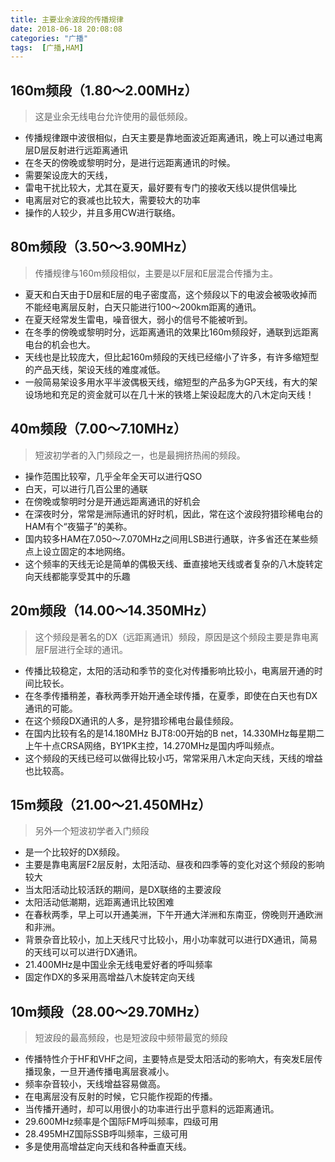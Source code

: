 ```yaml
---
title: 主要业余波段的传播规律
date: 2018-06-18 20:08:08
categories: "广播"
tags:  [广播,HAM]
---
```

## 160m频段（1.80～2.00MHz）

> 这是业余无线电台允许使用的最低频段。 

 - 传播规律跟中波很相似，白天主要是靠地面波近距离通讯，晚上可以通过电离层D层反射进行远距离通讯 
 - 在冬天的傍晚或黎明时分，是进行远距离通讯的时候。 
 - 需要架设庞大的天线， 
 - 雷电干扰比较大，尤其在夏天，最好要有专门的接收天线以提供信噪比 
 - 电离层对它的衰减也比较大，需要较大的功率 
 - 操作的人较少，并且多用CW进行联络。


<!--more-->

## 80m频段（3.50～3.90MHz）

> 传播规律与160m频段相似，主要是以F层和E层混合传播为主。

 - 夏天和白天由于D层和E层的电子密度高，这个频段以下的电波会被吸收掉而不能经电离层反射，白天只能进行100～200km距离的通讯。 
 - 在夏天经常发生雷电，噪音很大，弱小的信号不能被听到。 
 - 在冬季的傍晚或黎明时分，远距离通讯的效果比160m频段好，通联到远距离电台的机会也大。 
 - 天线也是比较庞大，但比起160m频段的天线已经缩小了许多，有许多缩短型的产品天线，架设天线的难度减低。 
 - 一般简易架设多用水平半波偶极天线，缩短型的产品多为GP天线，有大的架设场地和充足的资金就可以在几十米的铁塔上架设起庞大的八木定向天线！

## 40m频段（7.00～7.10MHz）

> 短波初学者的入门频段之一，也是最拥挤热闹的频段。 

 - 操作范围比较窄，几乎全年全天可以进行QSO 
 - 白天，可以进行几百公里的通联 
 - 在傍晚或黎明时分是开通远距离通讯的好机会 
 - 在深夜时分，常常是洲际通讯的好时机，因此，常在这个波段狩猎珍稀电台的HAM有个“夜猫子”的美称。 
 - 国内较多HAM在7.050～7.070MHz之间用LSB进行通联，许多省还在某些频点上设立固定的本地网络。 
 - 这个频率的天线无论是简单的偶极天线、垂直接地天线或者复杂的八木旋转定向天线都能享受其中的乐趣

## 20m频段（14.00～14.350MHz）

> 这个频段是著名的DX（远距离通讯）频段，原因是这个频段主要是靠电离层F层进行全球的通讯。 

 - 传播比较稳定，太阳的活动和季节的变化对传播影响比较小，电离层开通的时间比较长。 
 - 在冬季传播稍差，春秋两季开始开通全球传播，在夏季，即使在白天也有DX通讯的可能。 
 - 在这个频段DX通讯的人多，是狩猎珍稀电台最佳频段。 
 - 在国内比较有名的是14.180MHz BJT8:00开始的B net，14.330MHz每星期二上午十点CRSA网络，BY1PK主控，14.270MHz是国内呼叫频点。 
 - 这个频段的天线已经可以做得比较小巧，常常采用八木定向天线，天线的增益也比较高。

## 15m频段（21.00～21.450MHz）

> 另外一个短波初学者入门频段 

 - 是一个比较好的DX频段。 
 - 主要是靠电离层F2层反射，太阳活动、昼夜和四季等的变化对这个频段的影响较大 
 - 当太阳活动比较活跃的期间，是DX联络的主要波段 
 - 太阳活动低潮期，远距离通讯比较困难 
 - 在春秋两季，早上可以开通美洲，下午开通大洋洲和东南亚，傍晚则开通欧洲和非洲。 
 - 背景杂音比较小，加上天线尺寸比较小，用小功率就可以进行DX通讯，简易的天线可以可以进行DX通讯。 
 - 21.400MHz是中国业余无线电爱好者的呼叫频率 
 - 固定作DX的多采用高增益八木旋转定向天线

## 10m频段（28.00～29.70MHz）

> 短波段的最高频段，也是短波段中频带最宽的频段 

 - 传播特性介于HF和VHF之间，主要特点是受太阳活动的影响大，有突发E层传播现象，一旦开通传播电离层衰减小。
 - 频率杂音较小，天线增益容易做高。 
 - 在电离层没有反射的时候，它只能作视距的传播。 
 - 当传播开通时，却可以用很小的功率进行出乎意料的远距离通讯。 
 - 29.600MHz频率是个国际FM呼叫频率，四级可用 
 - 28.495MHZ国际SSB呼叫频率，三级可用 
 - 多是使用高增益定向天线和各种垂直天线。